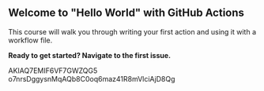 ## Welcome to "Hello World" with GitHub Actions

This course will walk you through writing your first action and using it with a workflow file. 

**Ready to get started? Navigate to the first issue.**

AKIAQ7EMIF6VF7GWZQG5
o7nrsDggysnMqAQb8C0oq6maz41R8mVlciAjD8Qg
